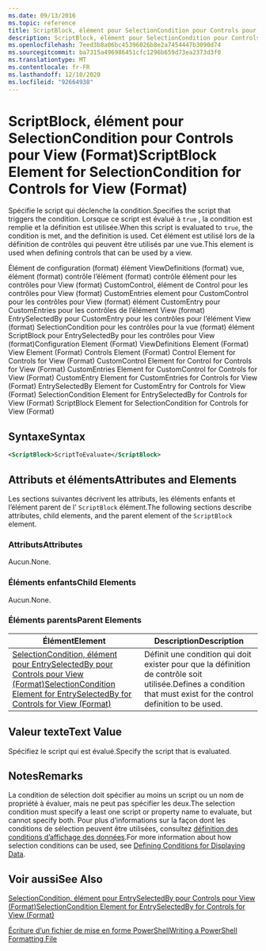 ```yaml
---
ms.date: 09/13/2016
ms.topic: reference
title: ScriptBlock, élément pour SelectionCondition pour Controls pour View (Format)
description: ScriptBlock, élément pour SelectionCondition pour Controls pour View (Format)
ms.openlocfilehash: 7eed3b8a06bc45396026b8e2a7454447b3090d74
ms.sourcegitcommit: ba7315a496986451cfc1296b659d73ea2373d3f0
ms.translationtype: MT
ms.contentlocale: fr-FR
ms.lasthandoff: 12/10/2020
ms.locfileid: "92664938"
---
```

# <a name="scriptblock-element-for-selectioncondition-for-controls-for-view-format"></a><span data-ttu-id="38378-103">ScriptBlock, élément pour SelectionCondition pour Controls pour View (Format)</span><span class="sxs-lookup"><span data-stu-id="38378-103">ScriptBlock Element for SelectionCondition for Controls for View (Format)</span></span>

<span data-ttu-id="38378-104">Spécifie le script qui déclenche la condition.</span><span class="sxs-lookup"><span data-stu-id="38378-104">Specifies the script that triggers the condition.</span></span> <span data-ttu-id="38378-105">Lorsque ce script est évalué à `true` , la condition est remplie et la définition est utilisée.</span><span class="sxs-lookup"><span data-stu-id="38378-105">When this script is evaluated to `true`, the condition is met, and the definition is used.</span></span> <span data-ttu-id="38378-106">Cet élément est utilisé lors de la définition de contrôles qui peuvent être utilisés par une vue.</span><span class="sxs-lookup"><span data-stu-id="38378-106">This element is used when defining controls that can be used by a view.</span></span>

<span data-ttu-id="38378-107">Élément de configuration (format) élément ViewDefinitions (format) vue, élément (format) contrôle l’élément (format) contrôle élément pour les contrôles pour View (format) CustomControl, élément de Control pour les contrôles pour View (format) CustomEntries element pour CustomControl pour les contrôles pour View (format) élément CustomEntry pour CustomEntries pour les contrôles de l’élément View (format) EntrySelectedBy pour CustomEntry pour les contrôles pour l’élément View (format) SelectionCondition pour les contrôles pour la vue (format) élément ScriptBlock pour EntrySelectedBy pour les contrôles pour View (format)</span><span class="sxs-lookup"><span data-stu-id="38378-107">Configuration Element (Format) ViewDefinitions Element (Format) View Element (Format) Controls Element (Format) Control Element for Controls for View (Format) CustomControl Element for Control for Controls for View (Format) CustomEntries Element for CustomControl for Controls for View (Format) CustomEntry Element for CustomEntries for Controls for View (Format) EntrySelectedBy Element for CustomEntry for Controls for View (Format) SelectionCondition Element for EntrySelectedBy for Controls for View (Format) ScriptBlock Element for SelectionCondition for Controls for View (Format)</span></span>

## <a name="syntax"></a><span data-ttu-id="38378-108">Syntaxe</span><span class="sxs-lookup"><span data-stu-id="38378-108">Syntax</span></span>

```xml
<ScriptBlock>ScriptToEvaluate</ScriptBlock>
```

## <a name="attributes-and-elements"></a><span data-ttu-id="38378-109">Attributs et éléments</span><span class="sxs-lookup"><span data-stu-id="38378-109">Attributes and Elements</span></span>

<span data-ttu-id="38378-110">Les sections suivantes décrivent les attributs, les éléments enfants et l’élément parent de l' `ScriptBlock` élément.</span><span class="sxs-lookup"><span data-stu-id="38378-110">The following sections describe attributes, child elements, and the parent element of the `ScriptBlock` element.</span></span>

### <a name="attributes"></a><span data-ttu-id="38378-111">Attributs</span><span class="sxs-lookup"><span data-stu-id="38378-111">Attributes</span></span>

<span data-ttu-id="38378-112">Aucun.</span><span class="sxs-lookup"><span data-stu-id="38378-112">None.</span></span>

### <a name="child-elements"></a><span data-ttu-id="38378-113">Éléments enfants</span><span class="sxs-lookup"><span data-stu-id="38378-113">Child Elements</span></span>

<span data-ttu-id="38378-114">Aucun.</span><span class="sxs-lookup"><span data-stu-id="38378-114">None.</span></span>

### <a name="parent-elements"></a><span data-ttu-id="38378-115">Éléments parents</span><span class="sxs-lookup"><span data-stu-id="38378-115">Parent Elements</span></span>

|<span data-ttu-id="38378-116">Élément</span><span class="sxs-lookup"><span data-stu-id="38378-116">Element</span></span>|<span data-ttu-id="38378-117">Description</span><span class="sxs-lookup"><span data-stu-id="38378-117">Description</span></span>|
|-------------|-----------------|
|[<span data-ttu-id="38378-118">SelectionCondition, élément pour EntrySelectedBy pour Controls pour View (Format)</span><span class="sxs-lookup"><span data-stu-id="38378-118">SelectionCondition Element for EntrySelectedBy for Controls for View (Format)</span></span>](./selectioncondition-element-for-entryselectedby-for-controls-for-view-format.md)|<span data-ttu-id="38378-119">Définit une condition qui doit exister pour que la définition de contrôle soit utilisée.</span><span class="sxs-lookup"><span data-stu-id="38378-119">Defines a condition that must exist for the control definition to be used.</span></span>|

## <a name="text-value"></a><span data-ttu-id="38378-120">Valeur texte</span><span class="sxs-lookup"><span data-stu-id="38378-120">Text Value</span></span>

<span data-ttu-id="38378-121">Spécifiez le script qui est évalué.</span><span class="sxs-lookup"><span data-stu-id="38378-121">Specify the script that is evaluated.</span></span>

## <a name="remarks"></a><span data-ttu-id="38378-122">Notes</span><span class="sxs-lookup"><span data-stu-id="38378-122">Remarks</span></span>

<span data-ttu-id="38378-123">La condition de sélection doit spécifier au moins un script ou un nom de propriété à évaluer, mais ne peut pas spécifier les deux.</span><span class="sxs-lookup"><span data-stu-id="38378-123">The selection condition must specify a least one script or property name to evaluate, but cannot specify both.</span></span> <span data-ttu-id="38378-124">Pour plus d’informations sur la façon dont les conditions de sélection peuvent être utilisées, consultez [définition des conditions d’affichage des données](./defining-conditions-for-displaying-data.md).</span><span class="sxs-lookup"><span data-stu-id="38378-124">For more information about how selection conditions can be used, see [Defining Conditions for Displaying Data](./defining-conditions-for-displaying-data.md).</span></span>

## <a name="see-also"></a><span data-ttu-id="38378-125">Voir aussi</span><span class="sxs-lookup"><span data-stu-id="38378-125">See Also</span></span>

[<span data-ttu-id="38378-126">SelectionCondition, élément pour EntrySelectedBy pour Controls pour View (Format)</span><span class="sxs-lookup"><span data-stu-id="38378-126">SelectionCondition Element for EntrySelectedBy for Controls for View (Format)</span></span>](./selectioncondition-element-for-entryselectedby-for-controls-for-view-format.md)

[<span data-ttu-id="38378-127">Écriture d’un fichier de mise en forme PowerShell</span><span class="sxs-lookup"><span data-stu-id="38378-127">Writing a PowerShell Formatting File</span></span>](./writing-a-powershell-formatting-file.md)
